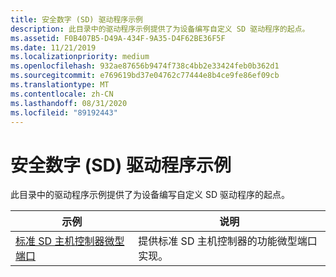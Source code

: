 ```yaml
---
title: 安全数字 (SD) 驱动程序示例
description: 此目录中的驱动程序示例提供了为设备编写自定义 SD 驱动程序的起点。
ms.assetid: F0B407B5-D49A-434F-9A35-D4F62BE36F5F
ms.date: 11/21/2019
ms.localizationpriority: medium
ms.openlocfilehash: 932ae87656b9474f738c4bb2e33424feb0b362d1
ms.sourcegitcommit: e769619bd37e04762c77444e8b4ce9fe86ef09cb
ms.translationtype: MT
ms.contentlocale: zh-CN
ms.lasthandoff: 08/31/2020
ms.locfileid: "89192443"
---
```

# <a name="secure-digital-sd-driver-samples"></a>安全数字 (SD) 驱动程序示例

此目录中的驱动程序示例提供了为设备编写自定义 SD 驱动程序的起点。

| 示例 | 说明 |
| --- | --- |
| [标准 SD 主机控制器微型端口](/samples/microsoft/windows-driver-samples/standard-sd-host-controller-miniport) | 提供标准 SD 主机控制器的功能微型端口实现。 |